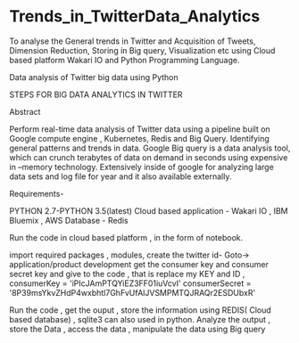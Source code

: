 # Trends_in_TwitterData_Analytics
To analyse the General trends in Twitter and Acquisition of Tweets, Dimension Reduction, Storing in Big query, Visualization etc using Cloud based platform Wakari IO and Python Programming Language.





Data analysis of Twitter big data using Python


STEPS FOR BIG DATA ANALYTICS IN TWITTER

Abstract

Perform real-time data analysis of Twitter data using a pipeline built on Google compute engine , Kubernetes, Redis and Big Query. Identifying general patterns and trends in data. Google Big query is a data analysis tool, which can crunch terabytes of data on demand in seconds using expensive in –memory technology. Extensively inside of google for analyzing large data sets and log file for year and it also available externally.


Requirements- 

PYTHON 2.7-PYTHON 3.5(latest)
Cloud based application - Wakari IO , IBM Bluemix , AWS
Database - Redis


Run the code in cloud based platform , in the form of notebook.

import required packages , modules,
create the twitter id- Goto-> application/product development get the consumer key and consumer secret key and give to the code ,
that is replace my KEY and ID ,
consumerKey = 'iPIcJAmPTQYiEZ3FF01iuVcvI'
consumerSecret = '8P39msYkvZHdP4wxbhtl7GhFvUfAlJVSMPMTQJRAQr2ESDUbxR'

Run the code , get the ouput , store the information using REDIS( Cloud based database) , sqlite3 can also used in python.
Analyze the output , store the Data , access the data , manipulate the data using Big query
